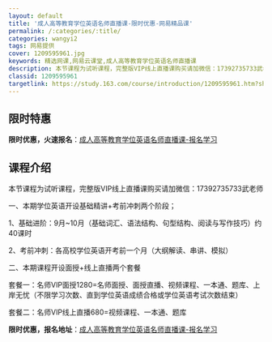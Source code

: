 ```yaml
---
layout: default
title: '成人高等教育学位英语名师直播课-限时优惠-网易精品课'
permalink: /:categories/:title/
categories: wangyi2
tags: 网易提供
cover: 1209595961.jpg
keywords: 精选网课,网易云课堂,成人高等教育学位英语名师直播课
description: 本节课程为试听课程，完整版VIP线上直播课购买请加微信：17392735733武老师一、本期学位英语开设基础精讲+考前冲
classid: 1209595961
targetlink: https://study.163.com/course/introduction/1209595961.htm?share=1&shareId=1025206652&utm_campaign=share&utm_medium=iphoneShare&utm_source=&utm_u=1025206652
---
```


## 限时特惠

**限时优惠，火速报名**：[成人高等教育学位英语名师直播课-报名学习](https://study.163.com/course/introduction/1209595961.htm?share=1&shareId=1025206652&utm_campaign=share&utm_medium=iphoneShare&utm_source=&utm_u=1025206652)

## 课程介绍

本节课程为试听课程，完整版VIP线上直播课购买请加微信：17392735733武老师



一、本期学位英语开设基础精讲+考前冲刺两个阶段；

1、基础进阶：9月~10月（基础词汇、语法结构、句型结构、阅读与写作技巧）约40课时

2、考前冲刺：各高校学位英语开考前一个月（大纲解读、串讲、模拟）

二、本期课程开设面授+线上直播两个套餐

套餐一：名师VIP面授1280=名师面授、面授直播、视频课程、一本通、题库、上岸无忧（不限学习次数、直到学位英语成绩合格或学位英语考试次数结束）

 套餐二：名师VIP线上直播680=视频课程、一本通、题库

**限时优惠，报名地址**：[成人高等教育学位英语名师直播课-报名学习](https://study.163.com/course/introduction/1209595961.htm?share=1&shareId=1025206652&utm_campaign=share&utm_medium=iphoneShare&utm_source=&utm_u=1025206652)

